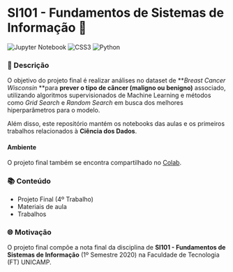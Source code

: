 # SI101 - Fundamentos de Sistemas de Informação 🎒
![Jupyter Notebook](https://img.shields.io/badge/Jupyter-F37626.svg?&style=for-the-badge&logo=Jupyter&logoColor=white) ![CSS3](https://img.shields.io/badge/Colab-F9AB00?style=for-the-badge&logo=googlecolab&color=525252) ![Python](https://img.shields.io/badge/Python-3776AB?style=for-the-badge&logo=python&logoColor=white) 
### 📃 Descrição
O objetivo do projeto final é realizar análises no dataset de **_Breast Cancer Wisconsin_ **para **prever o tipo de câncer (maligno ou benigno)** associado, utilizando algoritmos supervisionados de Machine Learning e métodos como _Grid Search_ e _Random Search_ em busca dos melhores hiperparâmetros para o modelo.

Além disso, este repositório mantém os notebooks das aulas e os primeiros trabalhos relacionados à **Ciência dos Dados**.

#### Ambiente

O projeto final também se encontra compartilhado no [Colab](https://colab.research.google.com/drive/11l4t7PqYGi3EvWdRNe9Gc30T4MoTHAB7).

### 📚 Conteúdo
- Projeto Final (4º Trabalho)
- Materiais de aula
- Trabalhos

### 🌐 Motivação
O projeto final compõe a nota final da disciplina de **SI101 - Fundamentos de Sistemas de Informação** (1º Semestre 2020) na Faculdade de Tecnologia (FT) UNICAMP.
